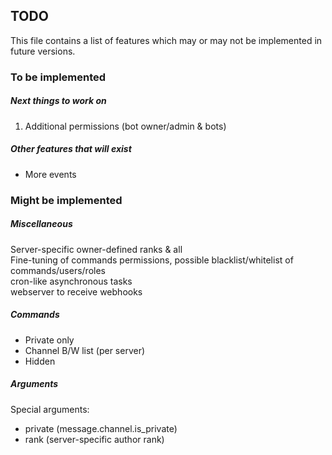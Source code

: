 ## TODO

This file contains a list of features
which may or may not be implemented in future versions.

### To be implemented

##### Next things to work on

1. Additional permissions (bot owner/admin & bots)

##### Other features that *will* exist

- More events

### Might be implemented

##### Miscellaneous

Server-specific owner-defined ranks & all  
Fine-tuning of commands permissions, possible
blacklist/whitelist of commands/users/roles  
cron-like asynchronous tasks  
webserver to receive webhooks

##### Commands

- Private only
- Channel B/W list (per server)
- Hidden

##### Arguments
  
Special arguments:
- private (message.channel.is_private)
- rank (server-specific author rank)
